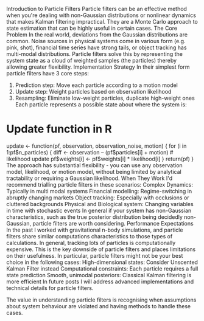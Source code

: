 Introduction to Particle Filters
Particle filters can be an effective method when you're dealing with non-Gaussian distributions or nonlinear dynamics that makes Kalman filtering impractical. They are a Monte Carlo approach to state estimation that can be highly useful in certain cases.
The Core Problem
In the real world, deviations from the Gaussian distributions are common. Noise sources in physical systems come in various form (e.g. pink, shot), financial time series have strong tails, or object tracking has multi-modal distributions.
Particle filters solve this by representing the system state as a cloud of weighted samples (the particles) thereby allowing greater flexibility.
Implementation Strategy
In their simplest form particle filters have 3 core steps:
1. Prediction step: Move each particle according to a motion model 
2. Update step: Weight particles based on observation likelihood 
3. Resampling: Eliminate low-weight particles, duplicate high-weight ones 
Each particle represents a possible state about where the system is:
# Update function in R
update <- function(pf, observation, observation_noise, motion) {
  for (i in 1:pf$n_particles) {
    diff <- observation – (pf$particles[i] + motion)
    #  likelihood update
    pf$weights[i] <- pf$weights[i] * likelihood[i]
  }
  return(pf)
}
The approach has substantial flexibility - you can use any observation model, likelihood, or motion model, without being limited by analytical tractability or requiring a  Gaussian likelihood.
When They Work
I'd recommend trialling particle filters in these scenarios:
Complex Dynamics: Typically in multi modal systems
Financial modelling: Regime-switching in abruptly changing markets 
Object tracking: Especially with occlusions or cluttered backgrounds 
Physical and Biological system: Changing variables in time with stochastic events 
In general if your system has non-Gaussian characteristics, such as the true posterior distribution being decidedly non-Gaussian, particle filters are worth considering. 
Performance Expectations
In the past I worked with gravitational n-body simulations, and particle filters share similar computations characteristics to those types of calculations. In general, tracking lots of particles is computationally expensive. This is the key downside of particle filters and places limitations on their usefulness. In particular, particle filters might not be your best choice in the following cases:
High-dimensional states: Consider Unscented Kalman Filter instead 
Computational constraints: Each particle requires a full state prediction 
Smooth, unimodal posteriors: Classical Kalman filtering is more efficient 
In future posts I will address advanced implementations and technical details for particle filters. 


The value in understanding particle filters is recognising when assumptions about system behaviour are violated and having methods to handle these cases.
